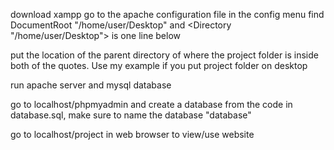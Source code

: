 download xampp
go to the apache configuration file in the config menu
find DocumentRoot "/home/user/Desktop" and
<Directory "/home/user/Desktop"> is one line below

put the location of the parent directory of where the project folder is inside both of the quotes. Use my example if you put project folder on desktop

run apache server and mysql database

go to localhost/phpmyadmin and create a database from the code in database.sql, make sure to name the database "database"

go to localhost/project in web browser to view/use website
